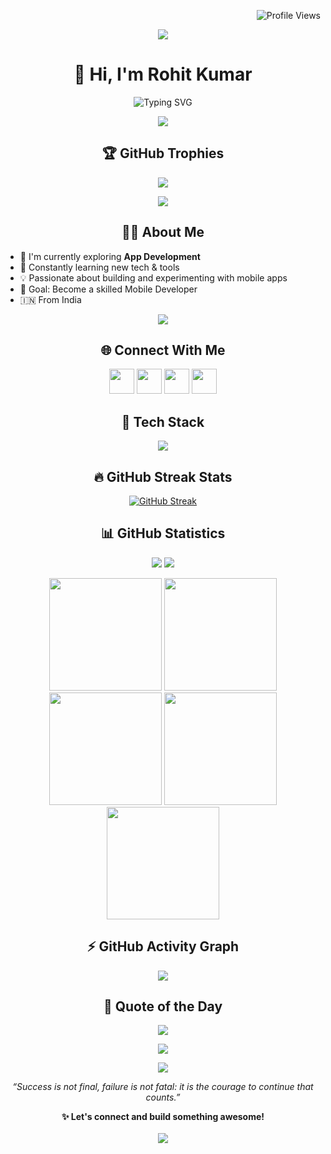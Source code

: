 <!-- Profile Views -->
<p align="right">
  <img src="https://komarev.com/ghpvc/?username=rohitshah56&label=Profile%20views&color=0e75b6&style=flat" alt="Profile Views" />
</p>

<!-- Fancy GIF Separator -->
<p align="center">
  <img src="https://user-images.githubusercontent.com/73097560/115834477-dbab4500-a447-11eb-908a-139a6edaec5c.gif" />
</p>

<!-- Intro -->
<h1 align="center">👋 Hi, I'm Rohit Kumar</h1>
<p align="center">
  <img src="https://readme-typing-svg.demolab.com?font=Poppins&pause=1000&color=F7DF1E&center=true&vCenter=true&multiline=true&width=435&lines=Learning+App+Development;" alt="Typing SVG" />
</p>

<!-- Fancy GIF Separator -->
<p align="center">
  <img src="https://user-images.githubusercontent.com/73097560/115834477-dbab4500-a447-11eb-908a-139a6edaec5c.gif" />
</p>

<!-- Trophies -->
<h2 align="center">🏆 GitHub Trophies</h2>
<p align="center">
  <img src="https://github-profile-trophy.vercel.app/?username=rohitshah56&theme=onedark&no-frame=true&no-bg=true&margin-w=15" />
</p>

<!-- Fancy GIF Separator -->
<p align="center">
  <img src="https://user-images.githubusercontent.com/73097560/115834477-dbab4500-a447-11eb-908a-139a6edaec5c.gif" />
</p>

<!-- About Me -->
<h2 align="center">🙋‍♂ About Me</h2>
<ul>
  <li>📱 I'm currently exploring <strong>App Development</strong></li>
  <li>🌱 Constantly learning new tech & tools</li>
  <li>💡 Passionate about building and experimenting with mobile apps</li>
  <li>🎯 Goal: Become a skilled Mobile Developer</li>
  <li>🇮🇳 From India</li>
</ul>

<!-- Fancy GIF Separator -->
<p align="center">
  <img src="https://user-images.githubusercontent.com/73097560/115834477-dbab4500-a447-11eb-908a-139a6edaec5c.gif" />
</p>

<!-- Connect With Me -->
<h2 align="center">🌐 Connect With Me</h2>
<p align="center">
  <a href="https://linkedin.com/in/rohit-kumar-31b648323"><img src="https://skillicons.dev/icons?i=linkedin" height="40" /></a>
  <a href="https://instagram.com/rohitttt_56shah"><img src="https://skillicons.dev/icons?i=instagram" height="40" /></a>
  <a href="https://github.com/rohitshah56"><img src="https://skillicons.dev/icons?i=github" height="40" /></a>
  <a href="mailto:rohitk40672@gmail.com"><img src="https://skillicons.dev/icons?i=gmail" height="40" /></a>
</p>

<!-- Tech Stack -->
<h2 align="center">🧰 Tech Stack</h2>
<p align="center">
  <img src="https://skillicons.dev/icons?i=kotlin,androidstudio,html,css,js,git" />
</p>

<!-- GitHub Streak Stats -->
<h2 align="center">🔥 GitHub Streak Stats</h2>
<p align="center">
  <a href="https://git.io/streak-stats">
    <img src="https://streak-stats.demolab.com?user=rohitshah56&theme=dark&hide_border=true" alt="GitHub Streak" />
  </a>
</p>

<!-- GitHub Statistics -->
<h2 align="center">📊 GitHub Statistics</h2>
<p align="center">
  <img src="https://github-readme-stats.vercel.app/api?username=rohitshah56&show_icons=true&theme=radical&count_private=true" />
  <img src="https://github-readme-streak-stats.herokuapp.com/?user=rohitshah56&theme=radical" />
</p>

<!-- Profile Summary Cards -->
<p align="center">
  <img src="http://github-profile-summary-cards.vercel.app/api/cards/stats?username=rohitshah56&theme=2077" height="180em" />
  <img src="http://github-profile-summary-cards.vercel.app/api/cards/most-commit-language?username=rohitshah56&theme=2077" height="180em" />
  <img src="http://github-profile-summary-cards.vercel.app/api/cards/repos-per-language?username=rohitshah56&theme=2077" height="180em" />
  <img src="http://github-profile-summary-cards.vercel.app/api/cards/productive-time?username=rohitshah56&theme=2077" height="180em" />
  <img src="http://github-profile-summary-cards.vercel.app/api/cards/profile-details?username=rohitshah56&theme=2077" height="180em" />
</p>

<!-- GitHub Activity Graph -->
<h2 align="center">⚡ GitHub Activity Graph</h2>
<p align="center">
  <img src="https://github-readme-activity-graph.vercel.app/graph?username=rohitshah56&theme=xcode" />
</p>



<!-- Quote of the Day -->
<h2 align="center">📜 Quote of the Day</h2>
<p align="center">
  <img src="https://quotes-github-readme.vercel.app/api?type=horizontal&theme=radical" />
</p>

<!-- Final GIF & Footer -->
<p align="center">
  <img src="https://user-images.githubusercontent.com/73097560/115834477-dbab4500-a447-11eb-908a-139a6edaec5c.gif" />
</p>

<!-- Thank You Footer -->
<p align="center">
  <img src="https://img.shields.io/badge/Thanks%20for%20visiting!-000000?style=for-the-badge&logo=github&logoColor=white" />
</p>
<p align="center">
  <i>“Success is not final, failure is not fatal: it is the courage to continue that counts.”</i>
</p>
<p align="center">
  <b>✨ Let's connect and build something awesome!</b><br><br>
  <a href="mailto:rohitk40672@gmail.com">
    <img src="https://img.shields.io/badge/Email-D14836?style=for-the-badge&logo=gmail&logoColor=white">
  </a>
</p>
